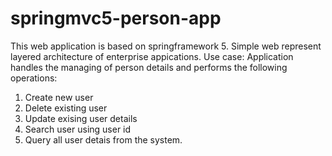 # springmvc5-person-app

This web application is based on springframework 5. Simple web represent layered architecture of enterprise appications.
Use case:
Application handles the managing of person details and performs the following operations:
1. Create new user
2. Delete existing user
3. Update exising user details
4. Search user using user id
5. Query all user detais from the system.
